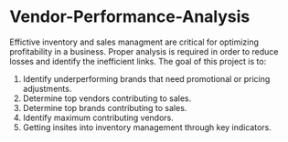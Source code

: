 # Vendor-Performance-Analysis
Effictive inventory and sales managment are critical for optimizing profitability in a business. Proper analysis is required in order to reduce losses and identify the inefficient links. The goal of this project is to:
1. Identify underperforming brands that need promotional or pricing adjustments.
2. Determine top vendors contributing to sales.
3. Determine top brands contributing to sales.
4. Identify maximum contributing vendors.
5. Getting insites into inventory management through key indicators.
